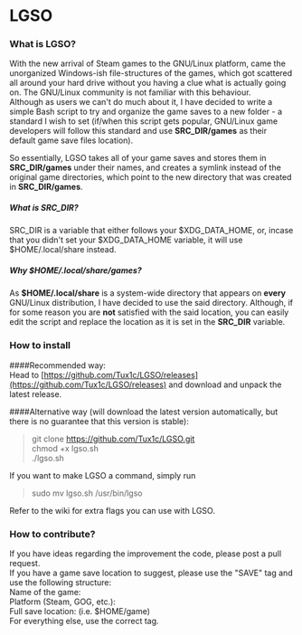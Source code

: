 LGSO
====

### What is LGSO?

With the new arrival of Steam games to the GNU/Linux platform, came the unorganized Windows-ish file-structures of the games, which got scattered all around your hard drive without you having a clue what is actually going on.
The GNU/Linux community is not familiar with this behaviour.  
Although as users we can't do much about it, I have decided to write a simple Bash script to try and organize the game saves to a new folder - a standard I wish to set (if/when this script gets popular, GNU/Linux game developers will follow this standard and use **SRC_DIR/games** as their default game save files location).  
  
So essentially, LGSO takes all of your game saves and stores them in **SRC_DIR/games** under their names, and creates a symlink instead of the original game directories, which point to the new directory that was created in **SRC_DIR/games**.

##### What is SRC_DIR?
SRC_DIR is a variable that either follows your $XDG_DATA_HOME, or, incase that you didn't set your $XDG_DATA_HOME variable, it will use $HOME/.local/share instead. 

##### Why $HOME/.local/share/games?
As **$HOME/.local/share** is a system-wide directory that appears on **every** GNU/Linux distribution, I have decided to use the said directory. Although, if for some reason you are **not** satisfied with the said location, you can easily edit the script and replace the location as it is set in the **SRC_DIR** variable.

### How to install
####Recommended way:  
Head to [https://github.com/Tux1c/LGSO/releases](https://github.com/Tux1c/LGSO/releases) and download and unpack the latest release.  
  
####Alternative way (will download the latest version automatically, but there is no guarantee that this version is stable):
> git clone https://github.com/Tux1c/LGSO.git  
chmod +x lgso.sh  
./lgso.sh

If you want to make LGSO a command, simply run
> sudo mv lgso.sh /usr/bin/lgso

Refer to the wiki for extra flags you can use with LGSO.

### How to contribute?
If you have ideas regarding the improvement the code, please post a pull request.  
If you have a game save location to suggest, please use the "SAVE" tag and use the following structure:  
Name of the game:  
Platform (Steam, GOG, etc.):  
Full save location: (i.e. $HOME/game)  
For everything else, use the correct tag.
